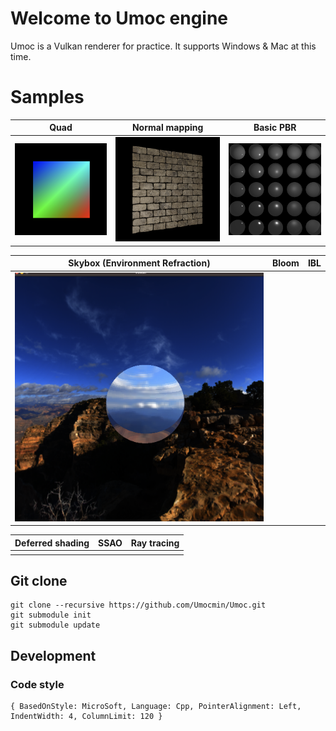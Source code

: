 # Welcome to Umoc engine

Umoc is a Vulkan renderer for practice.
It supports Windows & Mac at this time.

# Samples

| Quad | Normal mapping  | Basic PBR |
|---|---|---|
| ![quad](https://github.com/moonykang/umoc/blob/main/engine/ppm/quad.png) | ![normalmap](https://github.com/moonykang/umoc/blob/main/engine/ppm/normalmapping.png) | ![pbr](https://github.com/moonykang/umoc/blob/main/engine/ppm/pbr.png) |

| Skybox (Environment Refraction) | Bloom | IBL |
|---|---|---|
| ![skybox](https://github.com/moonykang/umoc/blob/main/engine/ppm/skybox.png) |   |   |

| Deferred shading | SSAO | Ray tracing |
|---|---|---|
|   |   |   |

## Git clone

```
git clone --recursive https://github.com/Umocmin/Umoc.git
git submodule init
git submodule update
```


## Development
### Code style

```
{ BasedOnStyle: MicroSoft, Language: Cpp, PointerAlignment: Left, IndentWidth: 4, ColumnLimit: 120 }
```
